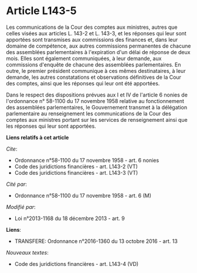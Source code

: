 # Article L143-5

Les communications de la Cour des comptes aux ministres, autres que celles visées aux articles L. 143-2 et L. 143-3, et les
réponses qui leur sont apportées sont transmises aux commissions des finances et, dans leur domaine de compétence, aux autres
commissions permanentes de chacune des assemblées parlementaires à l'expiration d'un délai de réponse de deux mois. Elles
sont également communiquées, à leur demande, aux commissions d'enquête de chacune des assemblées parlementaires. En outre, le
premier président communique à ces mêmes destinataires, à leur demande, les autres constatations et observations définitives
de la Cour des comptes, ainsi que les réponses qui leur ont été apportées. 

Dans le respect des dispositions prévues aux I et IV de l'article 6 nonies de l'ordonnance n° 58-1100 du 17 novembre 1958
relative au fonctionnement des assemblées parlementaires, le Gouvernement transmet à la délégation parlementaire au
renseignement les communications de la Cour des comptes aux ministres portant sur les services de renseignement ainsi que les
réponses qui leur sont apportées.

**Liens relatifs à cet article**

_Cite_:

  - Ordonnance n°58-1100 du 17 novembre 1958 - art. 6 nonies
  - Code des juridictions financières - art. L143-2 (VT)
  - Code des juridictions financières - art. L143-3 (VT)

_Cité par_:

  - Ordonnance n°58-1100 du 17 novembre 1958 - art. 6 (M)

_Modifié par_:

  - Loi n°2013-1168 du 18 décembre 2013 - art. 9

**Liens**:

  - TRANSFERE: Ordonnance n°2016-1360 du 13 octobre 2016 - art. 13

_Nouveaux textes_:

  - Code des juridictions financières - art. L143-4 (VD)
